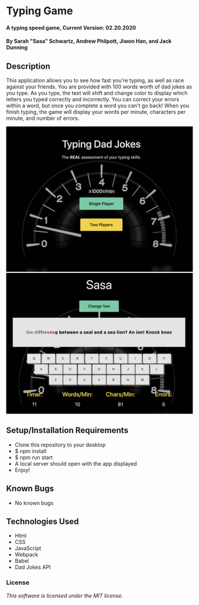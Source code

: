 # Typing Game

#### A typing speed game, Current Version: 02.20.2020

#### By Sarah "Sasa" Schwartz, Andrew Philpott, Jiwon Han, and Jack Dunning

## Description

This application allows you to see how fast you're typing, as well as race against your friends. You are provided with 100 words worth of dad jokes as you type. As you type, the text will shift and change color to display which letters you typed correctly and incorrectly. You can correct your errors within a word, but once you complete a word you can't go back! When you finish typing, the game will display your words per minute, characters per minute, and number of errors.

![Example Image](src/img/example1.png)
![Example Image](src/img/example3.png)

## Setup/Installation Requirements

- Clone this repository to your desktop
- \$ npm install
- \$ npm run start
- A local server should open with the app displayed
- Enjoy!

## Known Bugs

- No known bugs

## Technologies Used

- Html
- CSS
- JavaScript
- Webpack
- Babel
- Dad Jokes API

### License

_This software is licensed under the MIT license._
